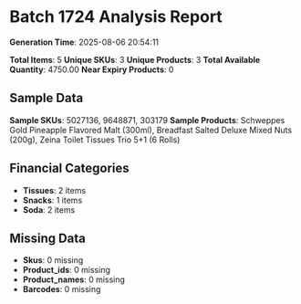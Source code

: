 # Batch 1724 Analysis Report

**Generation Time**: 2025-08-06 20:54:11

**Total Items**: 5
**Unique SKUs**: 3
**Unique Products**: 3
**Total Available Quantity**: 4750.00
**Near Expiry Products**: 0

## Sample Data
**Sample SKUs**: 5027136, 9648871, 303179
**Sample Products**: Schweppes Gold Pineapple Flavored Malt (300ml), Breadfast Salted Deluxe Mixed Nuts (200g), Zeina Toilet Tissues Trio 5+1 (6 Rolls)

## Financial Categories
- **Tissues**: 2 items
- **Snacks**: 1 items
- **Soda**: 2 items

## Missing Data
- **Skus**: 0 missing
- **Product_ids**: 0 missing
- **Product_names**: 0 missing
- **Barcodes**: 0 missing
